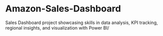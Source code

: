 # Amazon-Sales-Dashboard
Sales Dashboard project showcasing skills in data analysis, KPI tracking, regional insights, and visualization with Power BI/
